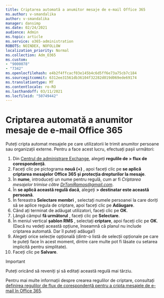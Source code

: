 ```yaml
---
title: Criptarea automată a anumitor mesaje de e-mail Office 365
ms.author: v-smandalika
author: v-smandalika
manager: dansimp
ms.date: 02/24/2021
audience: Admin
ms.topic: article
ms.service: o365-administration
ROBOTS: NOINDEX, NOFOLLOW
localization_priority: Normal
ms.collection: Adm_O365
ms.custom:
- "9000078"
- "7342"
ms.openlocfilehash: e4b2f4ffcacf03e145b4c6d5ff6e73a75cb7c184
ms.sourcegitcommit: 6312ee31561db36104f32282d019d069ede69174
ms.translationtype: MT
ms.contentlocale: ro-RO
ms.lasthandoff: 03/11/2021
ms.locfileid: "50749442"
---
```

# <a name="automatically-encrypt-certain-office-365-email-messages"></a>Criptarea automată a anumitor mesaje de e-mail Office 365

Puteți cripta automat mesajele pe care utilizatorii le trimit anumitor persoane sau organizații externe. Pentru a face acest lucru, efectuați pașii următori:

1. Din [Centrul de administrare Exchange](https://outlook.office365.com/ecp/), alegeți **regulile de > flux de corespondență**. 
2. Faceți clic pe pictograma **nouă (+)** , apoi faceți clic pe **se aplică criptarea mesajelor Office 365 și protecția drepturilor la mesaje**.
3. În **nume**, introduceți un nume pentru regulă, cum ar fi *Criptarea mesajelor trimise către DrToniRamos@gmail.com*.
4. În **se aplică această regulă dacă**, alegeți **> destinatar este această persoană**. 
5. În fereastra **Selectare membri** , selectați numele persoanei la care doriți să se aplice regula de criptare, apoi faceți clic pe **Adăugare**. 
6. Când ați terminat de adăugat utilizatori, faceți clic pe **OK**.
7. Lângă câmpul **fă următorul** , faceți clic pe **Selectare**. 
8. În meniul vertical **șablon RMS** , selectați **criptare**, apoi faceți clic pe **OK**. (Dacă nu vedeți această opțiune, înseamnă că planul nu include criptarea automată. Dar îl puteți adăuga!)
9. Alegeți orice selecție opțională (dintr-o listă de selecții opționale pe care le puteți face în acest moment, dintre care multe pot fi lăsate cu setarea implicită pentru simplitate).
10. Faceți clic pe **Salvare**.

> [!IMPORTANT]
> Puteți oricând să reveniți și să editați această regulă mai târziu.

Pentru mai multe informații despre crearea regulilor de criptare, consultați [definirea regulilor de flux de corespondență pentru a cripta mesajele de e-mail în Office 365](https://docs.microsoft.com/microsoft-365/compliance/define-mail-flow-rules-to-encrypt-email).

